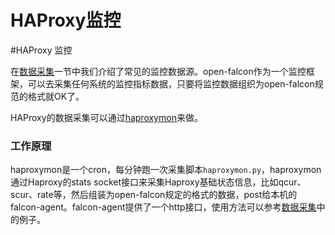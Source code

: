 # HAProxy监控

\#HAProxy 监控

在[数据采集](../../di-bu-fen-li-nian/philosophy/data-collect.md)一节中我们介绍了常见的监控数据源。open-falcon作为一个监控框架，可以去采集任何系统的监控指标数据，只要将监控数据组织为open-falcon规范的格式就OK了。

HAProxy的数据采集可以通过[haproxymon](https://github.com/iask/haproxymon)来做。

### 工作原理

haproxymon是一个cron，每分钟跑一次采集脚本`haproxymon.py`，haproxymon通过Haproxy的stats socket接口来采集Haproxy基础状态信息，比如qcur、scur、rate等，然后组装为open-falcon规定的格式的数据，post给本机的falcon-agent。falcon-agent提供了一个http接口，使用方法可以参考[数据采集](../../di-bu-fen-li-nian/philosophy/data-collect.md)中的例子。
